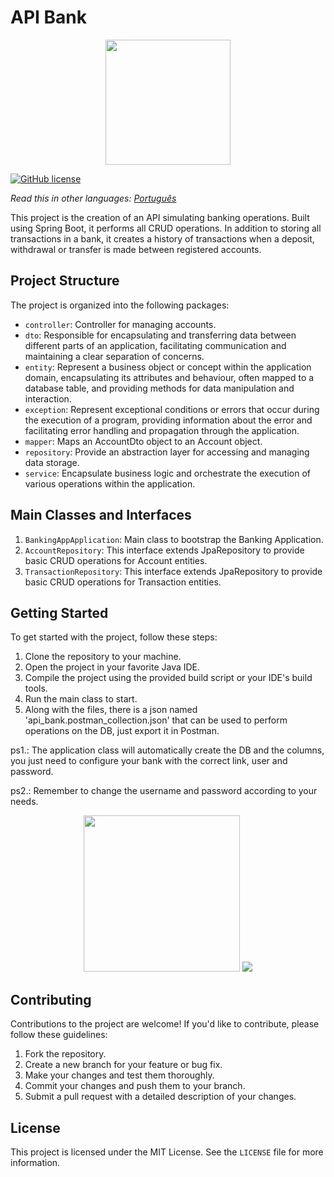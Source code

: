 # API Bank

<p align="center">
    <img src="https://github.com/OlirumNunes/API_Bank/assets/150186772/2030b571-b342-4aa8-9683-61270c5f26d4" width="200px">
</p>

[![GitHub license](https://img.shields.io/github/license/Naereen/StrapDown.js.svg)](https://github.com/Naereen/StrapDown.js/blob/master/LICENSE)

_Read this in other languages:_
[_Português_](https://github.com/OlirumNunes/API_Bank/blob/main/LEIA-ME.md)

This project is the creation of an API simulating banking operations. Built using Spring Boot, it performs all CRUD
operations. In addition to storing all transactions in a bank, it creates a history of transactions when a deposit,
withdrawal or transfer is made between registered accounts.

## Project Structure

The project is organized into the following packages:

- `controller`: Controller for managing accounts.
- `dto`: Responsible for encapsulating and transferring data between different parts of an application, facilitating
  communication and maintaining a clear separation of concerns.
- `entity`: Represent a business object or concept within the application domain, encapsulating its attributes and
  behaviour, often mapped to a database table, and providing methods for data manipulation and interaction.
- `exception`: Represent exceptional conditions or errors that occur during the execution of a program, providing
  information about the error and facilitating error handling and propagation through the application.
- `mapper`: Maps an AccountDto object to an Account object.
- `repository`: Provide an abstraction layer for accessing and managing data storage.
- `service`: Encapsulate business logic and orchestrate the execution of various operations within the application.

## Main Classes and Interfaces

1. `BankingAppApplication`: Main class to bootstrap the Banking Application.
2. `AccountRepository`: This interface extends JpaRepository to provide basic CRUD operations for Account entities.
3. `TransactionRepository`: This interface extends JpaRepository to provide basic CRUD operations for Transaction
   entities.

## Getting Started

To get started with the project, follow these steps:

1. Clone the repository to your machine.
2. Open the project in your favorite Java IDE.
3. Compile the project using the provided build script or your IDE's build tools.
4. Run the main class to start.
5. Along with the files, there is a json named 'api_bank.postman_collection.json' that can be used to perform operations
   on the DB, just export it in Postman.

ps1.: The application class will automatically create the DB and the columns, you just need to configure your bank with
the correct link, user and password.

ps2.: Remember to change the username and password according to your needs.
<p align="center">
    <img src="https://github.com/OlirumNunes/Back_menuProject/assets/150186772/4ce8947b-c49f-475e-a44c-c9699c259d73" width="250px">
    <img src="https://github.com/OlirumNunes/Back_menuProject/assets/150186772/cc4afa90-db75-40ca-add5-2adf62ad2377">
</p>

## Contributing

Contributions to the project are welcome! If you'd like to contribute, please follow these guidelines:

1. Fork the repository.
2. Create a new branch for your feature or bug fix.
3. Make your changes and test them thoroughly.
4. Commit your changes and push them to your branch.
5. Submit a pull request with a detailed description of your changes.

## License

This project is licensed under the MIT License. See the `LICENSE` file for more information.
